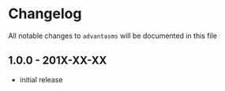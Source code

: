 # Changelog

All notable changes to `advantasms` will be documented in this file

## 1.0.0 - 201X-XX-XX

- initial release
